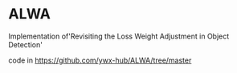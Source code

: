 # ALWA
Implementation of'Revisiting the Loss Weight Adjustment in Object Detection'

code in 
https://github.com/ywx-hub/ALWA/tree/master
